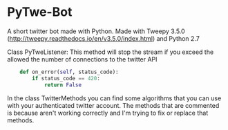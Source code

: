 # PyTwe-Bot
A short twitter bot made with Python.
Made with Tweepy 3.5.0 (http://tweepy.readthedocs.io/en/v3.5.0/index.html) and Python 2.7


Class PyTweListener: This method will stop the stream if you exceed the allowed the number of connections to the twitter API
```python
    def on_error(self, status_code):
        if status_code == 420:
            return False
```

In the class TwitterMethods you can find some algorithms that you can use with your authenticated twitter account.
The methods that are commented is because aren't working correctly and I'm trying to fix or replace that methods.
